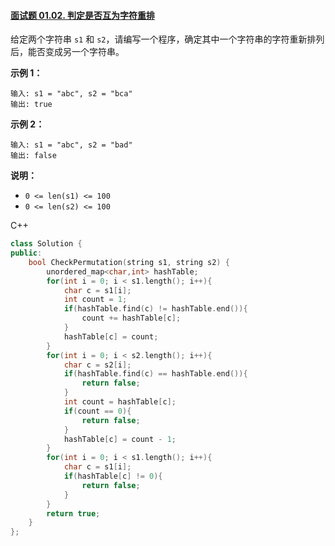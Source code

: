 #### [面试题 01.02. 判定是否互为字符重排](https://leetcode-cn.com/problems/check-permutation-lcci/)

给定两个字符串 `s1` 和 `s2`，请编写一个程序，确定其中一个字符串的字符重新排列后，能否变成另一个字符串。

**示例 1：**

```
输入: s1 = "abc", s2 = "bca"
输出: true 
```

**示例 2：**

```
输入: s1 = "abc", s2 = "bad"
输出: false
```

**说明：**

- `0 <= len(s1) <= 100`
- `0 <= len(s2) <= 100`



C++

```c++
class Solution {
public:
    bool CheckPermutation(string s1, string s2) {
        unordered_map<char,int> hashTable;
        for(int i = 0; i < s1.length(); i++){
            char c = s1[i];
            int count = 1;
            if(hashTable.find(c) != hashTable.end()){
                count += hashTable[c];
            }
            hashTable[c] = count;
        }
        for(int i = 0; i < s2.length(); i++){
            char c = s2[i];
            if(hashTable.find(c) == hashTable.end()){
                return false;
            }
            int count = hashTable[c];
            if(count == 0){
                return false;
            }
            hashTable[c] = count - 1;
        }
        for(int i = 0; i < s1.length(); i++){
            char c = s1[i];
            if(hashTable[c] != 0){
                return false;
            }
        }
        return true;
    }
};
```

